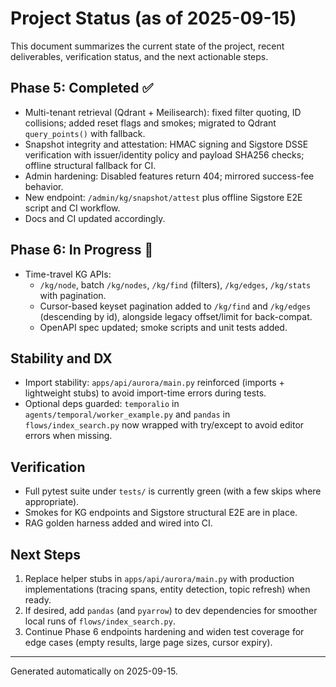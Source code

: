 # Project Status (as of 2025-09-15)

This document summarizes the current state of the project, recent deliverables, verification status, and the next actionable steps.

## Phase 5: Completed ✅
- Multi-tenant retrieval (Qdrant + Meilisearch): fixed filter quoting, ID collisions; added reset flags and smokes; migrated to Qdrant `query_points()` with fallback.
- Snapshot integrity and attestation: HMAC signing and Sigstore DSSE verification with issuer/identity policy and payload SHA256 checks; offline structural fallback for CI.
- Admin hardening: Disabled features return 404; mirrored success-fee behavior.
- New endpoint: `/admin/kg/snapshot/attest` plus offline Sigstore E2E script and CI workflow.
- Docs and CI updated accordingly.

## Phase 6: In Progress 🚧
- Time-travel KG APIs:
  - `/kg/node`, batch `/kg/nodes`, `/kg/find` (filters), `/kg/edges`, `/kg/stats` with pagination.
  - Cursor-based keyset pagination added to `/kg/find` and `/kg/edges` (descending by id), alongside legacy offset/limit for back-compat.
  - OpenAPI spec updated; smoke scripts and unit tests added.

## Stability and DX
- Import stability: `apps/api/aurora/main.py` reinforced (imports + lightweight stubs) to avoid import-time errors during tests.
- Optional deps guarded: `temporalio` in `agents/temporal/worker_example.py` and `pandas` in `flows/index_search.py` now wrapped with try/except to avoid editor errors when missing.

## Verification
- Full pytest suite under `tests/` is currently green (with a few skips where appropriate).
- Smokes for KG endpoints and Sigstore structural E2E are in place.
- RAG golden harness added and wired into CI.

## Next Steps
1. Replace helper stubs in `apps/api/aurora/main.py` with production implementations (tracing spans, entity detection, topic refresh) when ready.
2. If desired, add `pandas` (and `pyarrow`) to dev dependencies for smoother local runs of `flows/index_search.py`.
3. Continue Phase 6 endpoints hardening and widen test coverage for edge cases (empty results, large page sizes, cursor expiry).

---
Generated automatically on 2025-09-15.
